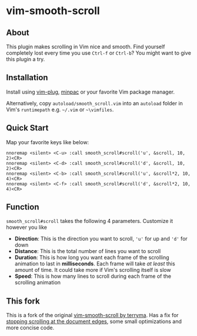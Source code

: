 # vim-smooth-scroll

## About
This plugin makes scrolling in Vim nice and smooth. Find yourself completely lost every time you use `Ctrl-f` or  `Ctrl-b`? You might want to give this plugin a try.

## Installation
Install using [vim-plug], [minpac] or your favorite Vim package manager.

Alternatively, copy `autoload/smooth_scroll.vim` into an `autoload` folder in Vim's `runtimepath` e.g. `~/.vim` or `~\vimfiles`.

## Quick Start
Map your favorite keys like below:

```vim
nnoremap <silent> <C-u> :call smooth_scroll#scroll('u', &scroll, 10, 2)<CR>
nnoremap <silent> <C-d> :call smooth_scroll#scroll('d', &scroll, 10, 2)<CR>
nnoremap <silent> <C-b> :call smooth_scroll#scroll('u', &scroll*2, 10, 4)<CR>
nnoremap <silent> <C-f> :call smooth_scroll#scroll('d', &scroll*2, 10, 4)<CR>
```

## Function
`smooth_scroll#scroll` takes the following 4 parameters. Customize it however you like
- __Direction__: This is the direction you want to scroll, `'u'` for up and `'d'` for down
- __Distance__: This is the total number of lines you want to scroll
- __Duration__: This is how long you want each frame of the scrolling animation to last in __milliseconds__. Each frame will take _at least_ this amount of time. It could take more if Vim's scrolling itself is slow
- __Speed__: This is how many lines to scroll during each frame of the scrolling animation

## This fork
This is a fork of the original [vim-smooth-scroll by terryma]. Has a fix for [stopping scrolling at the document edges], some small optimizations and more concise code.

[vim-plug]: https://github.com/junegunn/vim-plug
[minpac]: https://github.com/k-takata/minpac
[vim-smooth-scroll by terryma]: http://github.com/terryma/vim-smooth-scroll
[stopping scrolling at the document edges]: https://github.com/terryma/vim-smooth-scroll/issues/6
